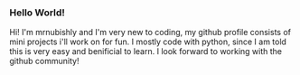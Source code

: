 ### Hello World!
Hi! I'm mrnubishly and I'm very new to coding, my github profile consists of mini projects i'll work on for fun.
I mostly code with python, since I am told this is very easy and benificial to learn.
I look forward to working with the github community!
<!--
**mrnubishly/mrnubishly** is a ✨ _special_ ✨ repository because its `README.md` (this file) appears on your GitHub profile.
Make sure to run this code on properly with an interpreter, it probably wont work otherwise.
I dont know much about coding nor github, but i hope this is sufficient to share my code.
